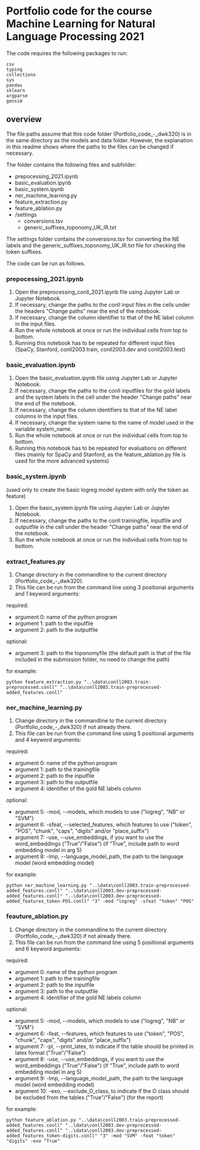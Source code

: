 # Portfolio code for the course Machine Learning for Natural Language Processing 2021

The code requires the following packages to run:
```
csv
typing
collections
sys
pandas
sklearn
argparse
gensim
```

## overview
The file paths assume that this code folder (Portfolio_code_-_dwk320) is in the same directory as the models and data folder. However, the explanation in this readme shows where the paths to the files can be changed if necessary.

The folder contains the following files and subfolder:
- prepocessing_2021.ipynb
- basic_evaluation.ipynb
- basic_system.ipynb
- ner_machine_learning.py
- feature_extraction.py
- feature_ablation.py
- /settings
  - conversions.tsv
  - generic_suffixes_toponomy_UK_IR.txt

The settings folder contains the conversions.tsv for converting the NE labels and the generic_suffixes_toponomy_UK_IR.txt file for checking the token suffixes.

The code can be run as follows.

### prepocessing_2021.ipynb
1. Open the preprocessing_conll_2021.ipynb file using Jupyter Lab or Jupyter Notebook.
2. If necessary, change the paths to the conll input files in the cells under the headers "Change paths" near the end of the notebook.
3. If necessary, change the column identifier to that of the NE label column in the input files.
4. Run the whole notebook at once or run the individual cells from top to bottom.
5. Running this notebook has to be repeated for different input files (SpaCy, Stanford, conll2003.train, conll2003.dev and conll2003.test)

### basic_evaluation.ipynb
1. Open the basic_evaluation.ipynb file using Jupyter Lab or Jupyter Notebook.
2. If necessary, change the paths to the conll inputfiles for the gold labels and the system labels in the cell under the header "Change paths" near the end of the notebook.
3. If necessary, change the column identifiers to that of the NE label columns in the input files.
4. If necessary, change the system name to the name of model used in the variable system_name.
5. Run the whole notebook at once or run the individual cells from top to bottom.
6. Running this notebook has to be repeated for evaluations on different files (mainly for SpaCy and Stanford, as the feature_ablation.py file is used for the more advanced systems)

### basic_system.ipynb
(used only to create the basic logreg model system with only the token as feature)
1. Open the basic_system.ipynb file using Jupyter Lab or Jupyter Notebook.
2. If necessary, change the paths to the conll trainingfile, inputfile and outputfile in the cell under the header "Change paths" near the end of the notebook.
3. Run the whole notebook at once or run the individual cells from top to bottom.

### extract_features.py
1. Change directory in the commandline to the current directory (Portfolio_code_-_dwk320).
2. This file can be run from the command line using 3 positional arguments and 1 keyword arguments:

  required:
  - argument 0: name of the python program
  - argument 1: path to the inputfile
  - argument 2: path to the outputfile

  optional:
  - argument 3: path to the toponomyfile  (the default path is that of the file included in the submission folder, no need to change the path)

  for example:

    python feature_extraction.py "..\data\conll2003.train-preprocessed.conll" "..\data\conll2003.train-preprocessed-added_features.conll"

### ner_machine_learning.py
1. Change directory in the commandline to the current directory (Portfolio_code_-_dwk320) if not already there.
2. This file can be run from the command line using 5 positional arguments and 4 keyword arguments:

  required:
  - argument 0: name of the python program
  - argument 1: path to the trainingfile
  - argument 2: path to the inputfile
  - argument 3: path to the outputfile
  - argument 4: identifier of the gold NE labels column

  optional:
  - argument 5: -mod, --models, which models to use ("logreg", "NB" or "SVM")
  - argument 6: -sfeat, --selected_features, which features to use ("token", "POS", "chunk", "caps", "digits" and/or "place_suffix")
  - argument 7: -use, --use_embeddings, if you want to use the word_embeddings ("True"/"False") (if "True", include path to word embedding model in arg 5)
  - argument 8: -lmp, --language_model_path, the path to the language model (word embedding model)

  for example:

    python ner_machine_learning.py "..\data\conll2003.train-preprocessed-added_features.conll" "..\data\conll2003.dev-preprocessed-added_features.conll" "..\data\conll2003.dev-preprocessed-added_features_token-POS.conll" "3" -mod "logreg" -sfeat "token" "POS"

### feauture_ablation.py
1. Change directory in the commandline to the current directory (Portfolio_code_-_dwk320) if not already there.
2. This file can be run from the command line using 5 positional arguments and 6 keyword arguments:

  required:
  - argument 0: name of the python program
  - argument 1: path to the trainingfile
  - argument 2: path to the inputfile
  - argument 3: path to the outputfile
  - argument 4: identifier of the gold NE labels column

  optional:
  - argument 5: -mod, --models, which models to use ("logreg", "NB" or "SVM")
  - argument 6: -feat, --features, which features to use ("token", "POS", "chunk", "caps", "digits" and/or "place_suffix")
  - argument 7: -pl, --print_latex, to indicate if the table should be printed in latex format ("True"/"False")
  - argument 8: -use, --use_embeddings, if you want to use the word_embeddings ("True"/"False") (if "True", include path to word embedding model in arg 5)
  - argument 9: -lmp, --language_model_path, the path to the language model (word embedding model)
  - argument 10: -exo, --exclude_O_class, to indicate if the O class should be excluded from the tables ("True"/"False") (for the report)

  for example:

    python feature_ablation.py "..\data\conll2003.train-preprocessed-added_features.conll" "..\data\conll2003.dev-preprocessed-added_features.conll" "..\data\conll2003.dev-preprocessed-added_features_token-digits.conll" "3" -mod "SVM" -feat "token" "digits" -exo "True"
